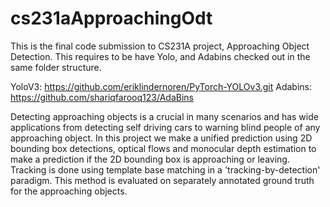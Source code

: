 # cs231aApproachingOdt
This is the final code submission to CS231A project, Approaching Object Detection. 
This requires to be have Yolo, and Adabins checked out in the same folder structure. 

YoloV3: https://github.com/eriklindernoren/PyTorch-YOLOv3.git
Adabins: https://github.com/shariqfarooq123/AdaBins

Detecting approaching objects is a crucial in many scenarios and has wide applications from detecting self driving cars to warning blind people of any approaching object. In this project we make a unified prediction using 2D bounding box detections, optical flows and monocular depth estimation to make a prediction if the 2D bounding box is approaching or leaving. Tracking is done using template base matching in a 'tracking-by-detection' paradigm. This method is evaluated on separately annotated ground truth for the approaching objects.